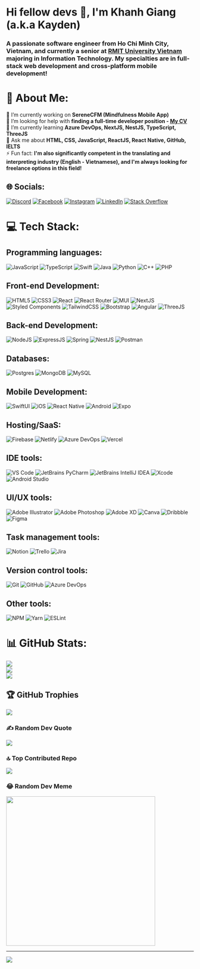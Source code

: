 <h1 align="left">Hi fellow devs 👋, I'm Khanh Giang (a.k.a Kayden)</h1>
<h3 align="left">A passionate software engineer from Ho Chi Minh City, Vietnam, and currently a senior at <a href="https://www.rmit.edu.vn/">RMIT University Vietnam</a> majoring in Information Technology. My specialties are in full-stack web development and cross-platform mobile development!</h3>

# 💫 About Me:
🔭 I’m currently working on **SereneCFM (Mindfulness Mobile App)**<br>🤝 I’m looking for help with **finding a full-time developer position - [My CV](https://drive.google.com/file/d/1ZRS1zw7ySOULPrBwoqOUxiRDe3K_gRKE/view?usp=sharing)**<br>🌱 I’m currently learning **Azure DevOps, NextJS, NestJS, TypeScript, ThreeJS**<br>💬 Ask me about **HTML, CSS, JavaScript, ReactJS, React Native, GitHub, IELTS**<br>⚡ Fun fact: **I'm also significantly competent in the translating and interpreting industry (English - Vietnamese), and I'm always looking for freelance options in this field!**

## 🌐 Socials:
[![Discord](https://img.shields.io/badge/Discord-%237289DA.svg?logo=discord&logoColor=white)](https://discord.gg/https://discord.gg/https://discordapp.com/users/702779891363610685) [![Facebook](https://img.shields.io/badge/Facebook-%231877F2.svg?logo=Facebook&logoColor=white)](https://facebook.com/https://fb.com/https://www.facebook.com/kaydengiang251202) [![Instagram](https://img.shields.io/badge/Instagram-%23E4405F.svg?logo=Instagram&logoColor=white)](https://instagram.com/https://instagram.com/https://www.instagram.com/kaydengiang2512/) [![LinkedIn](https://img.shields.io/badge/LinkedIn-%230077B5.svg?logo=linkedin&logoColor=white)](https://linkedin.com/in/https://linkedin.com/in/linkedin.com/in/nhatkhanhgiang2512/) [![Stack Overflow](https://img.shields.io/badge/-Stackoverflow-FE7A16?logo=stack-overflow&logoColor=white)](https://stackoverflow.com/users/https://stackoverflow.com/users/user:22439764) 

# 💻 Tech Stack:
## Programming languages:
![JavaScript](https://img.shields.io/badge/javascript-%23323330.svg?style=for-the-badge&logo=javascript&logoColor=%23F7DF1E) ![TypeScript](https://img.shields.io/badge/typescript-%23007ACC.svg?style=for-the-badge&logo=typescript&logoColor=white) ![Swift](https://img.shields.io/badge/swift-F54A2A?style=for-the-badge&logo=swift&logoColor=white) ![Java](https://img.shields.io/badge/java-%23ED8B00.svg?style=for-the-badge&logo=java&logoColor=white) ![Python](https://img.shields.io/badge/python-3670A0?style=for-the-badge&logo=python&logoColor=ffdd54) ![C++](https://img.shields.io/badge/c++-%2300599C.svg?style=for-the-badge&logo=c%2B%2B&logoColor=white) ![PHP](https://img.shields.io/badge/php-%23777BB4.svg?style=for-the-badge&logo=php&logoColor=white)

## Front-end Development:
![HTML5](https://img.shields.io/badge/html5-%23E34F26.svg?style=for-the-badge&logo=html5&logoColor=white) ![CSS3](https://img.shields.io/badge/css3-%231572B6.svg?style=for-the-badge&logo=css3&logoColor=white) ![React](https://img.shields.io/badge/react-%2320232a.svg?style=for-the-badge&logo=react) ![React Router](https://img.shields.io/badge/React_Router-CA4245?style=for-the-badge&logo=react-router&logoColor=white) ![MUI](https://img.shields.io/badge/MUI-%230081CB.svg?style=for-the-badge&logo=mui&logoColor=white) ![NextJS](https://img.shields.io/badge/nextjs-black?style=for-the-badge&logo=next.js&logoColor=white) ![Styled Components](https://img.shields.io/badge/styled--components-DB7093?style=for-the-badge&logo=styled-components&logoColor=white) ![TailwindCSS](https://img.shields.io/badge/tailwindcss-%2338B2AC.svg?style=for-the-badge&logo=tailwind-css&logoColor=white) ![Bootstrap](https://img.shields.io/badge/bootstrap-%23563D7C.svg?style=for-the-badge&logo=bootstrap&logoColor=white) ![Angular](https://img.shields.io/badge/angular-%23DD0031.svg?style=for-the-badge&logo=angular&logoColor=white) ![ThreeJS](https://img.shields.io/badge/threejs-black?style=for-the-badge&logo=three.js&logoColor=white)

## Back-end Development:
![NodeJS](https://img.shields.io/badge/nodejs-6DA55F?style=for-the-badge&logo=node.js&logoColor=white) ![ExpressJS](https://img.shields.io/badge/expressjs-%23404d59.svg?style=for-the-badge&logo=express&logoColor=%2361DAFB) ![Spring](https://img.shields.io/badge/spring-%236DB33F.svg?style=for-the-badge&logo=spring&logoColor=white) ![NestJS](https://img.shields.io/badge/nestjs-%23E0234E.svg?style=for-the-badge&logo=nestjs&logoColor=white) ![Postman](https://img.shields.io/badge/Postman-FF6C37?style=for-the-badge&logo=postman&logoColor=white)

## Databases:
![Postgres](https://img.shields.io/badge/postgres-%23316192.svg?style=for-the-badge&logo=postgresql&logoColor=white) ![MongoDB](https://img.shields.io/badge/MongoDB-%234ea94b.svg?style=for-the-badge&logo=mongodb&logoColor=white) ![MySQL](https://img.shields.io/badge/mysql-black?style=for-the-badge&logo=mysql&logoColor=white) 

## Mobile Development:
![SwiftUI](https://img.shields.io/badge/swiftui-black?style=for-the-badge&logo=swift&logoColor=blue) ![iOS](https://img.shields.io/badge/IOS-white?style=for-the-badge&logo=apple&logoColor=black) ![React Native](https://img.shields.io/badge/react_native-%2320232a.svg?style=for-the-badge&logo=react&logoColor=%2361DAFB) ![Android](https://img.shields.io/badge/android-white?style=for-the-badge&logo=android&logoColor=%a4c639) ![Expo](https://img.shields.io/badge/expo-1C1E24?style=for-the-badge&logo=expo&logoColor=#D04A37)

## Hosting/SaaS:
![Firebase](https://img.shields.io/badge/firebase-%23039BE5.svg?style=for-the-badge&logo=firebase) ![Netlify](https://img.shields.io/badge/netlify-%23000000.svg?style=for-the-badge&logo=netlify&logoColor=#00C7B7) ![Azure DevOps](https://img.shields.io/badge/azure-%230072C6.svg?style=for-the-badge&logo=azure-devops&logoColor=white) ![Vercel](https://img.shields.io/badge/vercel-%23000000.svg?style=for-the-badge&logo=vercel&logoColor=white)

## IDE tools:
![VS Code](https://img.shields.io/badge/visual_studio_code-white?style=for-the-badge&logo=visual-studio-code&logoColor=blue) ![JetBrains PyCharm](https://img.shields.io/badge/pycharm-143?style=for-the-badge&logo=pycharm&logoColor=black&color=black&labelColor=green) ![JetBrains IntelliJ IDEA](https://img.shields.io/badge/intellij-black?style=for-the-badge&logo=intellij-idea&logoColor=black&labelColor=dodgerblue) ![Xcode](https://img.shields.io/badge/Xcode-007ACC?style=for-the-badge&logo=Xcode&logoColor=white) ![Android Studio](https://img.shields.io/badge/Android%20Studio-3DDC84.svg?style=for-the-badge&logo=android-studio&logoColor=white)


## UI/UX tools:
![Adobe Illustrator](https://img.shields.io/badge/adobe_illustrator-%23FF9A00.svg?style=for-the-badge&logo=adobeillustrator&logoColor=white) ![Adobe Photoshop](https://img.shields.io/badge/adobe_photoshop-%2331A8FF.svg?style=for-the-badge&logo=adobephotoshop&logoColor=white) ![Adobe XD](https://img.shields.io/badge/Adobe%20XD-470137?style=for-the-badge&logo=Adobe%20XD&logoColor=#FF61F6) ![Canva](https://img.shields.io/badge/Canva-%2300C4CC.svg?style=for-the-badge&logo=Canva&logoColor=white) ![Dribbble](https://img.shields.io/badge/Dribbble-EA4C89?style=for-the-badge&logo=dribbble&logoColor=white) ![Figma](https://img.shields.io/badge/figma-%23F24E1E.svg?style=for-the-badge&logo=figma&logoColor=white)

## Task management tools:
![Notion](https://img.shields.io/badge/notion-white?style=for-the-badge&logo=notion&logoColor=black) ![Trello](https://img.shields.io/badge/Trello-%23026AA7.svg?style=for-the-badge&logo=Trello&logoColor=white) ![Jira](https://img.shields.io/badge/jira-%230A0FFF.svg?style=for-the-badge&logo=jira&logoColor=white)

## Version control tools:
![Git](https://img.shields.io/badge/git-white?style=for-the-badge&logo=git) ![GitHub](https://img.shields.io/badge/github-black?style=for-the-badge&logo=github&logoColor=white) ![Azure DevOps](https://img.shields.io/badge/azure-%230072C6.svg?style=for-the-badge&logo=azure-devops&logoColor=white)

## Other tools:
![NPM](https://img.shields.io/badge/NPM-%23000000.svg?style=for-the-badge&logo=npm&logoColor=white) ![Yarn](https://img.shields.io/badge/yarn-%232C8EBB.svg?style=for-the-badge&logo=yarn&logoColor=white) ![ESLint](https://img.shields.io/badge/ESLint-4B3263?style=for-the-badge&logo=eslint&logoColor=white)

# 📊 GitHub Stats:
![](https://github-readme-stats.vercel.app/api?username=KaydenGiang2512&theme=dark&hide_border=false&include_all_commits=true&count_private=true)<br/>
![](https://github-readme-streak-stats.herokuapp.com/?user=KaydenGiang2512&theme=dark&hide_border=false)<br/>
![](https://github-readme-stats.vercel.app/api/top-langs/?username=KaydenGiang2512&theme=dark&hide_border=false&include_all_commits=true&count_private=true&layout=compact)

## 🏆 GitHub Trophies
![](https://github-profile-trophy.vercel.app/?username=KaydenGiang2512&theme=radical&no-frame=false&no-bg=false&margin-w=4)

### ✍️ Random Dev Quote
![](https://quotes-github-readme.vercel.app/api?type=horizontal&theme=radical)

### 🔝 Top Contributed Repo
![](https://github-contributor-stats.vercel.app/api?username=KaydenGiang2512&limit=5&theme=dark&combine_all_yearly_contributions=true)

### 😂 Random Dev Meme
<img src='https://randommeme-five.vercel.app/' style="height: 400px;"/>

---
[![](https://visitcount.itsvg.in/api?id=KaydenGiang2512&icon=5&color=1)](https://visitcount.itsvg.in)

<!-- Proudly created with GPRM ( https://gprm.itsvg.in ) -->




